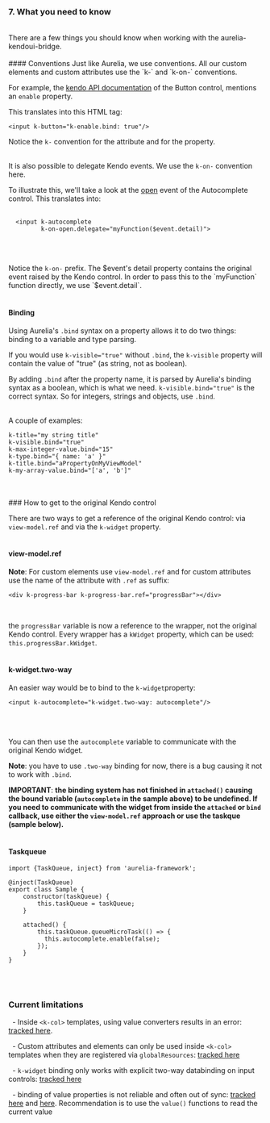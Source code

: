 
<br>

### 7. What you need to know
<br>
There are a few things you should know when working with the aurelia-kendoui-bridge.
<br>
<br>
#### Conventions
Just like Aurelia, we use conventions. All our custom elements and custom attributes use the `k-` and `k-on-` conventions.

For example, the [kendo API documentation](http://docs.telerik.com/kendo-ui/api/javascript/ui/button#configuration-enable) of the Button control, mentions an `enable` property.

This translates into this HTML tag:

`<input k-button="k-enable.bind: true"/>`

Notice the `k-` convention for the attribute and for the property.
<br><br>

It is also possible to delegate Kendo events. We use the `k-on-` convention here.

To illustrate this, we'll take a look at the [open](http://docs.telerik.com/kendo-ui/api/javascript/ui/autocomplete#events-open) event of the Autocomplete control. This translates into:
<br><br>

	  <input k-autocomplete
	         k-on-open.delegate="myFunction($event.detail)">
<br><br>

Notice the `k-on-` prefix. The $event's detail property contains the original event raised by the Kendo control. In order to pass this to the `myFunction` function directly, we use `$event.detail`.
<br>
<br>
#### Binding
Using Aurelia's `.bind` syntax on a property allows it to do two things: binding to a variable and type parsing.
<br>

If you would use `k-visible="true"` without `.bind`, the `k-visible` property will contain the value of "true" (as string, not as boolean).
<br>

By adding `.bind` after the property name, it is parsed by Aurelia's binding syntax as a boolean, which is what we need. `k-visible.bind="true"` is the correct syntax. So for integers, strings and objects, use `.bind`.
<br><br>

A couple of examples:

	k-title="my string title"
	k-visible.bind="true"
	k-max-integer-value.bind="15"
	k-type.bind="{ name: 'a' }"
	k-title.bind="aPropertyOnMyViewModel"
	k-my-array-value.bind="['a', 'b']"
<br>
<br>
### How to get to the original Kendo control

There are two ways to get a reference of the original Kendo control: via `view-model.ref` and via the `k-widget` property.
<br><br>

#### view-model.ref
**Note**: For custom elements use `view-model.ref` and for custom attributes use the name of the attribute with `.ref` as suffix:
<br>

	<div k-progress-bar k-progress-bar.ref="progressBar"></div>
<br>

the `progressBar` variable is now a reference to the wrapper, not the original Kendo control. Every wrapper has a `kWidget` property, which can be used: `this.progressBar.kWidget`.
<br><br>

#### k-widget.two-way
An easier way would be to bind to the `k-widget`property:

	<input k-autocomplete="k-widget.two-way: autocomplete"/>
<br><br>

You can then use the `autocomplete` variable to communicate with the original Kendo widget.

**Note**: you have to use `.two-way` binding for now, there is a bug causing it not to work with `.bind`.

**IMPORTANT**: **the binding system has not finished in `attached()` causing the bound variable (`autocomplete` in the sample above) to be undefined. If you need to communicate with the widget from inside the `attached` or `bind` callback, use either the `view-model.ref` approach or use the taskque (sample below).**
<br><br>

#### Taskqueue


	import {TaskQueue, inject} from 'aurelia-framework';

	@inject(TaskQueue)
	export class Sample {
		constructor(taskQueue) {
			this.taskQueue = taskQueue;
		}

		attached() {
			this.taskQueue.queueMicroTask(() => {
			  this.autocomplete.enable(false);
			});
		}
	}
<br>
<br>

### Current limitations
&nbsp;&nbsp;- Inside `<k-col>` templates, using value converters results in an error: [tracked here](https://github.com/aurelia-ui-toolkits/aurelia-kendoui-bridge/issues/268).

&nbsp;&nbsp;- Custom attributes and elements can only be used inside `<k-col>` templates when they are registered via `globalResources`: [tracked here](https://github.com/aurelia-ui-toolkits/aurelia-kendoui-bridge/issues/269)

&nbsp;&nbsp;- `k-widget` binding only works with explicit two-way databinding on input controls: [tracked here](https://github.com/aurelia/templating/issues/253)

&nbsp;&nbsp;- binding of value properties is not reliable and often out of sync: [tracked here](https://github.com/aurelia-ui-toolkits/aurelia-kendoui-bridge/issues/263) and [here](https://github.com/aurelia-ui-toolkits/aurelia-kendoui-bridge/issues/253). Recommendation is to use the `value()` functions to read the current value
